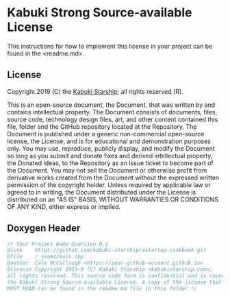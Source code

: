 # Kabuki Strong Source-available License

This instructions for how to implement this license in your project can be found in the <readme.md>.

## License

Copyright 2019 (C) the [Kabuki Starship](https://kabukistarship.com); all rights reserved (R).

This is an open-source document, the Document, that was written by and contains intellectual property. The Document consists of documents, files, source code, technology design files, art, and other content contained this file, folder and the GitHub repository located at the Repository. The Document is published under a generic non-commercial open-source license, the License, and is for educational and demonstration purposes only. You may use, reproduce, publicly display, and modify the Document so long as you submit and donate fixes and derived intellectual property, the Donated Ideas, to the Repository as an Issue ticket to become part of the Document. You may not sell the Document or otherwise profit from derivative works created from the Document without the expressed written permission of the copyright holder. Unless required by applicable law or agreed to in writing, the Document distributed under the License is distributed on an "AS IS" BASIS, WITHOUT WARRANTIES OR CONDITIONS OF ANY KIND, either express or implied.

## Doxygen Header

```C++
/* Your Project Name @version 0.x
@link    https://github.com/kabuki-starship/astartup.cookbook.git
@file    /_seams/main.cpp
@author  Cale McCollough <https://your-github-account.github.io>
@license Copyright 2013-9 (C) Kabuki Starship <kabukistarship.com>;
all rights reserved. This source code form is confidential and is covered under
the Kabuki Strong Source-available License. A copy of the license that YOU
MUST READ can be found in the readme.md file in this folder.*/
```
